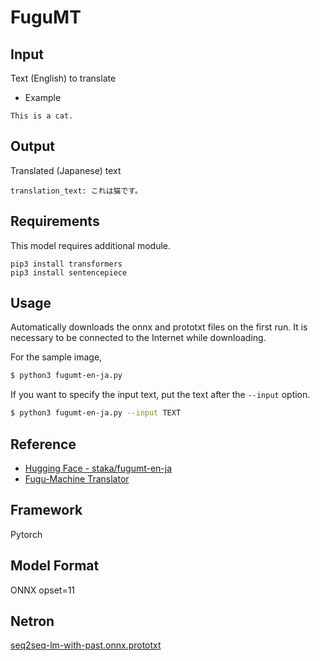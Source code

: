 # FuguMT

## Input

Text (English) to translate

- Example
```
This is a cat.
```

## Output

Translated (Japanese) text
```
translation_text: これは猫です。
```

## Requirements
This model requires additional module.

```
pip3 install transformers
pip3 install sentencepiece
```

## Usage
Automatically downloads the onnx and prototxt files on the first run.
It is necessary to be connected to the Internet while downloading.

For the sample image,
```bash
$ python3 fugumt-en-ja.py
```

If you want to specify the input text, put the text after the `--input` option.
```bash
$ python3 fugumt-en-ja.py --input TEXT
```

## Reference

- [Hugging Face - staka/fugumt-en-ja](https://huggingface.co/staka/fugumt-en-ja)
- [Fugu-Machine Translator](https://github.com/s-taka/fugumt)

## Framework

Pytorch

## Model Format

ONNX opset=11

## Netron

[seq2seq-lm-with-past.onnx.prototxt](https://netron.app/?url=https://storage.googleapis.com/ailia-models/fugumt-en-ja/seq2seq-lm-with-past.onnx.prototxt)

